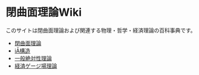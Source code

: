 # 閉曲面理論Wiki

このサイトは閉曲面理論および関連する物理・哲学・経済理論の百科事典です。

- [閉曲面理論](閉曲面理論.md)
- [iĀ構造](iĀ構造.md)
- [一般絶対性理論](一般絶対性理論.md)
- [経済ゲージ場理論](経済ゲージ場理論.md)
